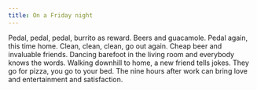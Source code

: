 ```yaml
---
title: On a Friday night
---
```


Pedal, pedal, pedal, burrito as reward. Beers and guacamole. Pedal again, this
time home. Clean, clean, clean, go out again. Cheap beer and invaluable friends.
Dancing barefoot in the living room and everybody knows the words. Walking
downhill to home, a new friend tells jokes. They go for pizza, you go to your
bed. The nine hours after work can bring love and entertainment and
satisfaction.